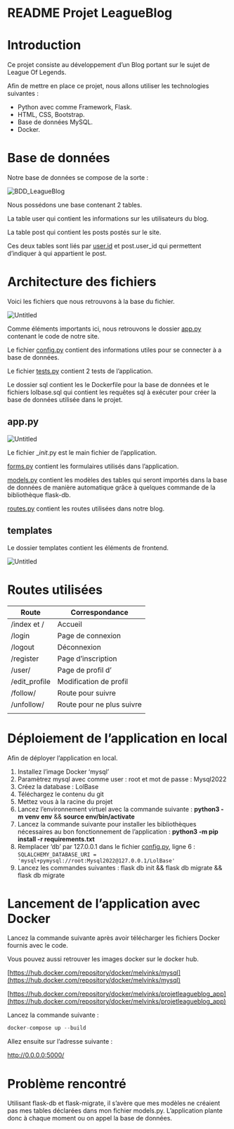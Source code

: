 # README Projet LeagueBlog

# Introduction

Ce projet consiste au développement d’un Blog portant sur le sujet de League Of Legends.

Afin de mettre en place ce projet, nous allons utiliser les technologies suivantes :

- Python avec comme Framework, Flask.
- HTML, CSS, Bootstrap.
- Base de données MySQL.
- Docker.

# Base de données

Notre base de données se compose de la sorte : 

![BDD_LeagueBlog](https://user-images.githubusercontent.com/43339150/195128148-8b652ecb-dc35-4daf-9c5d-c3cbc1fc30e4.png)

Nous possédons une base contenant 2 tables.

La table user qui contient les informations sur les utilisateurs du blog.

La table post qui contient les posts postés sur le site.

Ces deux tables sont liés par [user.id](http://user.id) et post.user_id qui permettent d’indiquer à qui appartient le post.

# Architecture des fichiers

Voici les fichiers que nous retrouvons à la base du fichier.

![Untitled](README%20Projet%20LeagueBlog%207bb1f483e52f440c9870ef7bf12dc7eb/Untitled.png)

Comme éléments importants ici, nous retrouvons le dossier [app.py](http://app.py) contenant le code de notre site. 

Le fichier [config.py](http://config.py) contient des informations utiles pour se connecter à a base de données.

Le fichier [tests.py](http://tests.py) contient 2 tests de l’application.

Le dossier sql contient les le Dockerfile pour la base de données et le fichiers lolbase.sql qui contient les requêtes sql à exécuter pour créer la base de données utilisée dans le projet.

## app.py

![Untitled](README%20Projet%20LeagueBlog%207bb1f483e52f440c9870ef7bf12dc7eb/Untitled%201.png)

Le fichier __init_.py est le main fichier de l’application.

[forms.py](http://forms.py) contient les formulaires utilisés dans l’application.

[models.py](http://models.py) contient les modèles des tables qui seront importés dans la base de données de manière automatique grâce à quelques commande de la bibliothèque flask-db.

[routes.py](http://routes.py) contient les routes utilisées dans notre blog.

## templates

Le dossier templates contient les éléments de frontend.

![Untitled](README%20Projet%20LeagueBlog%207bb1f483e52f440c9870ef7bf12dc7eb/Untitled%202.png)

# Routes utilisées

| Route | Correspondance |
| --- | --- |
| /index et / | Accueil |
| /login | Page de connexion |
| /logout | Déconnexion |
| /register | Page d’inscription |
| /user/<username> | Page de profil d’<username> |
| /edit_profile | Modification de profil |
| /follow/<username> | Route pour suivre <username> |
| /unfollow/<username> | Route pour ne plus suivre <username> |
|  |  |

# Déploiement de l’application en local

Afin de déployer l’application en local.

1. Installez l’image Docker ‘mysql’
2. Paramètrez mysql avec comme user : root et mot de passe : Mysql2022
3. Créez la database : LolBase
4. Téléchargez le contenu du git
5. Mettez vous à la racine du projet
6. Lancez l’environnement virtuel avec la commande suivante : **python3 -m venv env** && **source env/bin/activate**
7. Lancez la commande suivante pour installer les bibliothèques nécessaires au bon fonctionnement de l’application : **python3 -m pip install -r requirements.txt**
8. Remplacer ‘db’ par 127.0.0.1 dans le fichier [config.py](http://config.py), ligne 6 : `SQLALCHEMY_DATABASE_URI = 'mysql+pymysql://root:Mysql2022@127.0.0.1/LolBase'`
9. Lancez les commandes suivantes : flask db init && flask db migrate && flask db migrate

# Lancement de l’application avec Docker

Lancez la commande suivante après avoir télécharger les fichiers Docker fournis avec le code.

Vous pouvez aussi retrouver les images docker sur le docker hub.

[https://hub.docker.com/repository/docker/melvinks/mysql](https://hub.docker.com/repository/docker/melvinks/mysql)

[https://hub.docker.com/repository/docker/melvinks/projetleagueblog_app](https://hub.docker.com/repository/docker/melvinks/projetleagueblog_app)

Lancez la commande suivante : 

```java
docker-compose up --build
```

Allez ensuite sur l’adresse suivante :

http://0.0.0.0:5000/

# Problème rencontré

Utilisant flask-db et flask-migrate, il s’avère que mes modèles ne créaient pas mes tables déclarées dans mon fichier models.py. L’application plante donc à chaque moment ou on appel la base de données.
